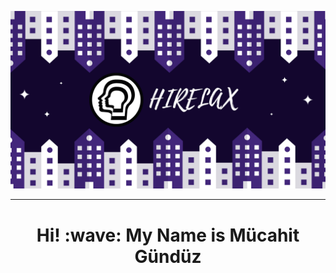 [![Social banner for myygunduz](https://github.com/e-k-eyupoglu/e-k-eyupoglu/blob/main/banner.png)](https://myygyazilim.com)
<hr>

<h1 align='center'> Hi! :wave: My Name is Mücahit Gündüz</h1>